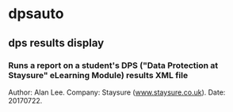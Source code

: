 # dpsauto
## dps results display
### Runs a report on a student's DPS ("Data Protection at Staysure" eLearning Module) results XML file
Author: Alan Lee. 
Company: Staysure (www.staysure.co.uk).
Date: 20170722.
